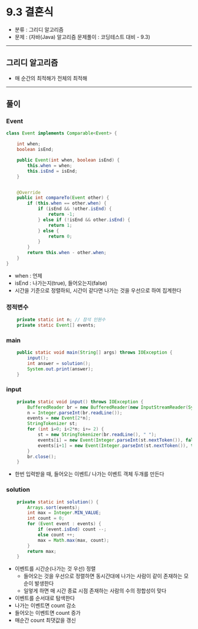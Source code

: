 # 9.3 결혼식
- 분류 : 그리디 알고리즘
- 문제 : (자바(Java) 알고리즘 문제풀이 : 코딩테스트 대비 - 9.3)

---

## 그리디 알고리즘
- 매 순간의 최적해가 전체의 최적해

---

## 풀이

### Event
```java
class Event implements Comparable<Event> {

    int when;
    boolean isEnd;

    public Event(int when, boolean isEnd) {
        this.when = when;
        this.isEnd = isEnd;
    }


    @Override
    public int compareTo(Event other) {
        if (this.when == other.when) {
            if (isEnd && !other.isEnd) {
                return -1;
            } else if (!isEnd && other.isEnd) {
                return 1;
            } else {
                return 0;
            }
        }
        return this.when - other.when;
    }
}
```
- when : 언제
- isEnd : 나가는지(true), 들어오는지(false)
- 시간을 기준으로 정렬하되, 시간이 같다면 나가는 것을 우선으로 하여 집계한다


### 정적변수
```java
    private static int n; // 참석 인원수
    private static Event[] events;
```

### main
```java
    public static void main(String[] args) throws IOException {
        input();
        int answer = solution();
        System.out.print(answer);
    }
```

### input
```java
    private static void input() throws IOException {
        BufferedReader br = new BufferedReader(new InputStreamReader(System.in));
        n = Integer.parseInt(br.readLine());
        events = new Event[2*n];
        StringTokenizer st;
        for (int i=0; i<2*n; i+= 2) {
            st = new StringTokenizer(br.readLine(), " ");
            events[i] = new Event(Integer.parseInt(st.nextToken()), false);
            events[i+1] = new Event(Integer.parseInt(st.nextToken()), true);
        }
        br.close();
    }
```
- 한번 입력받을 때, 들어오는 이벤트/ 나가는 이벤트 객체 두개를 만든다

### solution
```java
    private static int solution() {
        Arrays.sort(events);
        int max = Integer.MIN_VALUE;
        int count = 0;
        for (Event event : events) {
            if (event.isEnd) count --;
            else count ++;
            max = Math.max(max, count);
        }
        return max;
    }
```
- 이벤트를 시간순(나가는 것 우선) 정렬
  - 들어오는 것을 우선으로 정렬하면 동시간대에 나가는 사람이 같이 존재하는 모순이 발생한다
  - 일엏게 하면 매 시간 종료 시점 존재하는 사람의 수의 정합성이 맞다
- 이벤트를 순서대로 탐색한다
- 나가는 이벤트면 count 감소
- 들어오는 이벤트면 count 증가
- 매순간 count 최댓값을 갱신
